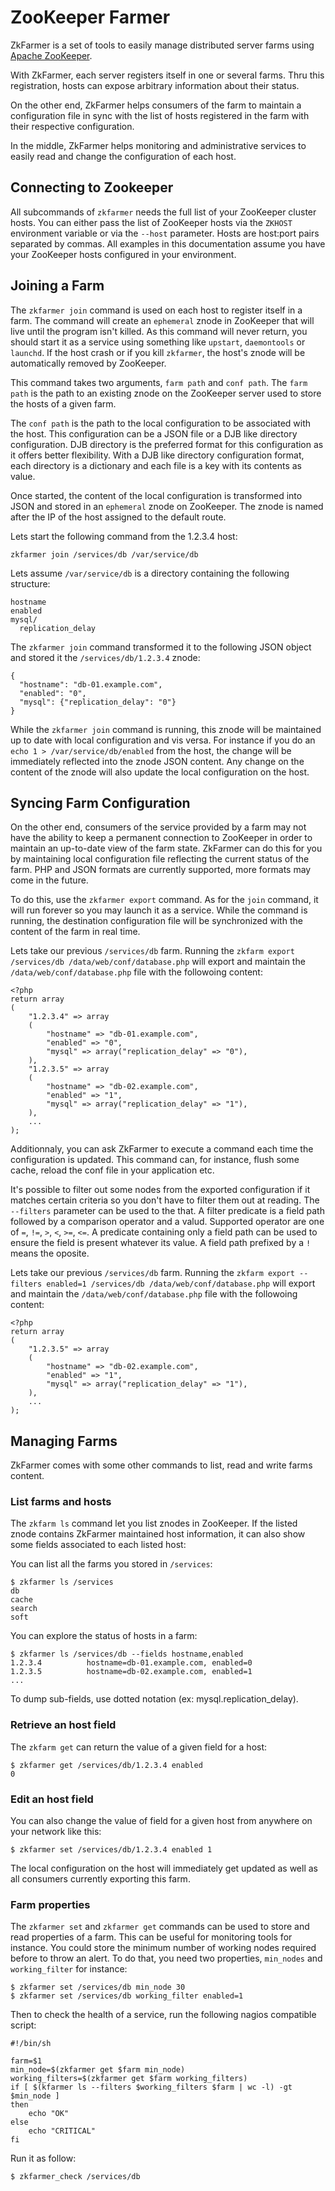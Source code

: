 ZooKeeper Farmer
================

ZkFarmer is a set of tools to easily manage distributed server farms using [Apache ZooKeeper](http://zookeeper.apache.org/).

With ZkFarmer, each server registers itself in one or several farms. Thru this registration, hosts can expose arbitrary information about their status.

On the other end, ZkFarmer helps consumers of the farm to maintain a configuration file in sync with the list of hosts registered in the farm with their respective configuration.

In the middle, ZkFarmer helps monitoring and administrative services to easily read and change the configuration of each host.

Connecting to Zookeeper
-----------------------

All subcommands of `zkfarmer` needs the full list of your ZooKeeper cluster hosts. You can either pass the list of ZooKeeper hosts via the `ZKHOST` environment variable or via the `--host` parameter. Hosts are host:port pairs separated by commas. All examples in this documentation assume you have your ZooKeeper hosts configured in your environment.

Joining a Farm
--------------

The `zkfarmer join` command is used on each host to register itself in a farm. The command will create an `ephemeral` znode in ZooKeeper that will live until the program isn't killed. As this command will never return, you should start it as a service using something like `upstart`, `daemontools` or `launchd`. If the host crash or if you kill `zkfarmer`, the host's znode will be automatically removed by ZooKeeper.

This command takes two arguments, `farm path` and `conf path`. The `farm path` is the path to an existing znode on the ZooKeeper server used to store the hosts of a given farm.

The `conf path` is the path to the local configuration to be associated with the host. This configuration can be a JSON file or a DJB like directory configuration. DJB directory is the preferred format for this configuration as it offers better flexibility. With a DJB like directory configuration format, each directory is a dictionary and each file is a key with its contents as value.

Once started, the content of the local configuration is transformed into JSON and stored in an `ephemeral` znode on ZooKeeper. The znode is named after the IP of the host assigned to the default route.

Lets start the following command from the 1.2.3.4 host:

    zkfarmer join /services/db /var/service/db

Lets assume `/var/service/db` is a directory containing the following structure:

    hostname
    enabled
    mysql/
      replication_delay

The `zkfarmer join` command transformed it to the following JSON object and stored it the `/services/db/1.2.3.4` znode:

    {
      "hostname": "db-01.example.com",
      "enabled": "0",
      "mysql": {"replication_delay": "0"}
    }

While the `zkfarmer join` command is running, this znode will be maintained up to date with local configuration and vis versa. For instance if you do an `echo 1 > /var/service/db/enabled` from the host, the change will be immediately reflected into the znode JSON content. Any change on the content of the znode will also update the local configuration on the host.

Syncing Farm Configuration
--------------------------

On the other end, consumers of the service provided by a farm may not have the ability to keep a permanent connection to ZooKeeper in order to maintain an up-to-date view of the farm state. ZkFarmer can do this for you by maintaining local configuration file reflecting the current status of the farm. PHP and JSON formats are currently supported, more formats may come in the future.

To do this, use the `zkfarmer export` command. As for the `join` command, it will run forever so you may launch it as a service. While the command is running, the destination configuration file will be synchronized with the content of the farm in real time.

Lets take our previous `/services/db` farm. Running the `zkfarm export /services/db /data/web/conf/database.php` will export and maintain the `/data/web/conf/database.php` file with the followoing content:

    <?php
    return array
    (
        "1.2.3.4" => array
        (
            "hostname" => "db-01.example.com",
            "enabled" => "0",
            "mysql" => array("replication_delay" => "0"),
        ),
        "1.2.3.5" => array
        (
            "hostname" => "db-02.example.com",
            "enabled" => "1",
            "mysql" => array("replication_delay" => "1"),
        ),
        ...
    );

Additionnaly, you can ask ZkFarmer to execute a command each time the configuration is updated. This command can, for instance, flush some cache, reload the conf file in your application etc.

It's possible to filter out some nodes from the exported configuration if it matches certain criteria so you don't have to filter them out at reading. The `--filters` parameter can be used to the that. A filter predicate is a field path followed by a comparison operator and a valud. Supported operator are one of `=`, `!=`, `>`, `<`, `>=`, `<=`. A predicate containing only a field path can be used to ensure the field is present whatever its value. A field path prefixed by a `!` means the oposite.

Lets take our previous `/services/db` farm. Running the `zkfarm export --filters enabled=1 /services/db /data/web/conf/database.php` will export and maintain the `/data/web/conf/database.php` file with the followoing content:

    <?php
    return array
    (
        "1.2.3.5" => array
        (
            "hostname" => "db-02.example.com",
            "enabled" => "1",
            "mysql" => array("replication_delay" => "1"),
        ),
        ...
    );

Managing Farms
--------------

ZkFarmer comes with some other commands to list, read and write farms content.

### List farms and hosts

The `zkfarm ls` command let you list znodes in ZooKeeper. If the listed znode contains ZkFarmer maintained host information, it can also show some fields associated to each listed host:

You can list all the farms you stored in `/services`:

    $ zkfarmer ls /services
    db
    cache
    search
    soft

You can explore the status of hosts in a farm:

    $ zkfarmer ls /services/db --fields hostname,enabled
    1.2.3.4          hostname=db-01.example.com, enabled=0
    1.2.3.5          hostname=db-02.example.com, enabled=1
    ...

To dump sub-fields, use dotted notation (ex: mysql.replication_delay).

### Retrieve an host field

The `zkfarm get` can return the value of a given field for a host:

    $ zkfarmer get /services/db/1.2.3.4 enabled
    0

### Edit an host field

You can also change the value of field for a given host from anywhere on your network like this:

    $ zkfarmer set /services/db/1.2.3.4 enabled 1

The local configuration on the host will immediately get updated as well as all consumers currently exporting this farm.

### Farm properties

The `zkfarmer set` and `zkfarmer get` commands can be used to store and read properties of a farm. This can be useful for monitoring tools for instance. You could store the minimum number of working nodes required before to throw an alert. To do that, you need two properties, `min_nodes` and `working_filter` for instance:

    $ zkfarmer set /services/db min_node 30
    $ zkfarmer set /services/db working_filter enabled=1

Then to check the health of a service, run the following nagios compatible script:

    #!/bin/sh

    farm=$1
    min_node=$(zkfarmer get $farm min_node)
    working_filters=$(zkfarmer get $farm working_filters)
    if [ $(kfarmer ls --filters $working_filters $farm | wc -l) -gt $min_node ]
    then
        echo "OK"
    else
        echo "CRITICAL"
    fi

Run it as follow:

    $ zkfarmer_check /services/db
